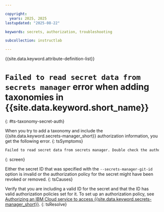 ```yaml
---

copyright:
  years: 2025, 2025
lastupdated: "2025-08-22"

keywords: secrets, authorization, troubleshooting

subcollection: instructlab

---
```


{{site.data.keyword.attribute-definition-list}}

# `Failed to read secret data from secrets manager` error when adding taxonomies in {{site.data.keyword.short_name}}
{: #ts-taxonomy-secret-auth}


When you try to add a taxonomy and include the {{site.data.keyword.secrets-manager_short}} authorization information, you get the following error.
{: tsSymptoms}

```txt
Failed to read secret data from secrets manager. Double check the authorization policy and that the secret exists.
```
{: screen}

Either the secret ID that was specified with the `--secrets-manager-git-id` option is invalid or the authorization policy for the secret might have been revoked or removed.
{: tsCauses}


Verify that you are including a valid ID for the secret and that the ID has valid authorization policies set for it. To set up an authorization policy, see [Authorizing an IBM Cloud service to access {{site.data.keyword.secrets-manager_short}}](/docs/secrets-manager?topic=secrets-manager-integrations#create-authorization).
{: tsResolve}
